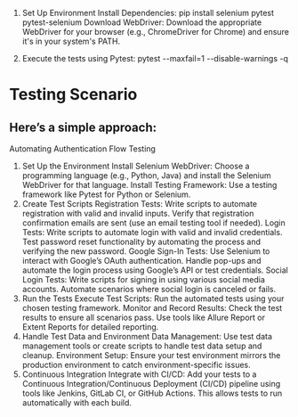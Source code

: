 1. Set Up  Environment
Install Dependencies:
   pip install selenium pytest pytest-selenium
Download WebDriver:
Download the appropriate WebDriver for your browser (e.g., ChromeDriver for Chrome) and ensure it's in your system's PATH.

2. Execute the tests using Pytest:
   pytest --maxfail=1 --disable-warnings -q




# Testing Scenario

## Here’s a simple approach:

Automating Authentication Flow Testing
1. Set Up the Environment
Install Selenium WebDriver: Choose a programming language (e.g., Python, Java) and install the Selenium WebDriver for that language.
Install Testing Framework: Use a testing framework like Pytest for Python or Selenium.
2. Create Test Scripts
Registration Tests:
Write scripts to automate registration with valid and invalid inputs.
Verify that registration confirmation emails are sent (use an email testing tool if needed).
Login Tests:
Write scripts to automate login with valid and invalid credentials.
Test password reset functionality by automating the process and verifying the new password.
Google Sign-In Tests:
Use Selenium to interact with Google’s OAuth authentication.
Handle pop-ups and automate the login process using Google’s API or test credentials.
Social Login Tests:
Write scripts for signing in using various social media accounts.
Automate scenarios where social login is canceled or fails.
3. Run the Tests
Execute Test Scripts: Run the automated tests using your chosen testing framework.
Monitor and Record Results: Check the test results to ensure all scenarios pass. Use tools like Allure Report or Extent Reports for detailed reporting.
4. Handle Test Data and Environment
Data Management: Use test data management tools or create scripts to handle test data setup and cleanup.
Environment Setup: Ensure your test environment mirrors the production environment to catch environment-specific issues.
5. Continuous Integration
Integrate with CI/CD: Add your tests to a Continuous Integration/Continuous Deployment (CI/CD) pipeline using tools like Jenkins, GitLab CI, or GitHub Actions. This allows tests to run automatically with each build.


